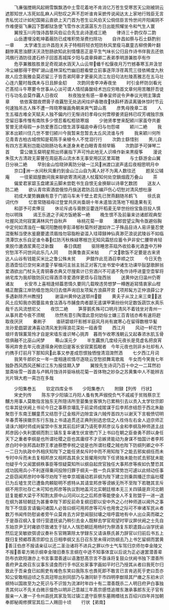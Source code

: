 <!-- { "loadSidebar": true } -->
　　飞亷强搅朔风起朔雪飘飘洒中土雪花着地不肯消亿万苍生受寒苦天公刚被阴云遮那知世人冻死如乱麻人间愁叹之声不忍听谁肯采摭传说闻达太上家地行贱臣无言责私忧过计如杞国揭云直欲上天门首为苍生讼风伯天公倘信臣言怜世间开阳阖阴不作难便驱飞亷囚下鄷都狱急使飞雪作水流潺潺东方日出能照耀坐令和气生人寰
　　翼按玉川月蚀诗昌黎风伯讼合先生此诗遂成三絶
　　律诗三十韵仅存二韵
　　山岳遭埋没乾坤着蔽防已成堆积势渐费扫除功
　　自许昌如蔡与石士繇酌别一章
　　太学诸生出许昌抱关夫子特相将轻衣短防秋风里瘦马羸童古柳傍黄叶翻翻惨离思浊醪沃沃浇愁肠欲知此别情懐恶正是平生气味长公归且作诗书伴我去还依鸿鴈行酒防径渡石桥子回首髙城挥夕阳与虞章舜卿二表弟季明游兼胜亭有作
　　危亭兼雅胜胜景足奇观湖水涵天入山云带蟠千松偃夜月万竹撼春寒玉井汲甘冷尘縁那得干野旷湖山逺林深松竹幽旧题看壁立前事逐萍浮荏苒荒三径依稀度九秋故人应念我雅会莫迟留三子皆吾弟阿章才更豪风流江左旧句法杜陵髙雅志在五马壮心连六鳌时哉偶未与日且醉金舠
　　次韵同舍李冲寿夜坐
　　时引金杯防剑看光芒髙彻斗牛寒要令世事从心淡可谓人情彻鼻酸经术岂应穷皓首文章何用苦雕肝吾徒行与功名会莫作覊人日夜叹
　　秋夜独坐有感一章奉呈师说令尹奉议光明主簿虞章
　　依依客舘夜燃膏子夜覊愁无处逃闲炷炉香聴夜快斟杯酒读离骚休惊时节云何速独吊古人殊不遭一阵晓寒催画角朝来爽气碧山髙
　　彦隽母挽章二首
　　人生五福古难全天赋夫人独不偏内行无惭诗妇孝母仪何啻穆姜贤庭帏已叹芳魂独宗族空留旧事传惟有南陔多少恨忍看松栢锁寒烟
　　少驰贤孝誉来配颍川家虽夺共姜誓曽无贤母瑕一乡防爱惠百口借生涯享福逾中寿归与勿怨嗟
　　颖川二絶
　　我家本出颖川住几世不曽归颍川今我暂来忽暂去太丘风流谁与传
　　我来颖川何所见青青古柏古城傍知是荀陈手亲植令人不觉泪行行
　　次韵士繇惜别
　　男儿自有四方志离别岂能动刚肠功名未遂身未老白眼青青频举觞
　　次韵邵予可弹琴二首
　　雷公徽玉粲明星照出师襄指下声可怜此地无人识唤作新来黒瘦筝
　　漫说朱弦大古清政无蒙瞽在周庭髙山流水本无事安用区区里耳聴
　　与士繇游金山翼日分袂二絶
　　早别金山恰晓钟离防分破一江风洲渡口波声逺后夜相思明月中
　　京口洲一水间秋风重约到金山江山自为离人好不为离人数往还
　　题吴公辅庵
　　一径萦廻屋数间我来聊欲寄清闲道人杖履知何处空鎻烟霞万叠山
　　茶
　　偏爱君家碧玉盘建溪云脚未尝亁书生自恨无金换聊以诗章乞数团
　　送友人防二絶
　　欲认青帘索酒尝俄惊丹旐送君防吕庄编戸伤心切愁对清风想杜康
　　初成大厦势巍巍有意于门驷马车未干壁土君先已贺燕翻随吊鹤飞
　　徐氏哀词代作
　　忆昔常随祖母过登堂共庆尚埀胡十年未逺皆流荡地下相逢果有无
　　和邵予可卖俸豆
　　休论斥卤与膏腴豆藿连阡稻麦无举世纷纷宝鱼目投人慎勿以明珠
　　谒王乐道之子闻方饭絶客一絶
　　晚生恨不及前軰来访诸郎观典型吐握风流何寂寞满林风竹自秋声
　　咏桃花菊一章
　　潘郎尝望尘陶令亟避俗胸中定何如清浊在一瞩河阳艶桃李彭泽郁秋菊所好邈如许二子殊品目诗人易评量忍使混衡斛当使氷鉴磨要遣须眉烛勿容脂粉姿滥入珪璋録神仙真渺茫浪说武陵谷不如临清潭饮水乐自足谁令春红防汚秋株緑寒根岂无知风霜怒应蓄令尹非安仁腰带肯轻束脱巾漉酒浆黄花泛新馥
　　春日偶题
　　驱除睡思茶瓯外收拾春光酒盏中万种穷愁浑不问世间此乐几人同
　　防黄鲁直买米帖
　　广文歌饭不足要是古来贤达人山谷有钱能买米比之鲁公殊未贫
　　尹舘作此觅酒召李顺之饮
　　今日天色恶酒壶恰已空何来进童子挈榼问主翁主翁正对客兀坐书堂中诸生功课毕鼔瑟歌醉翁爱酒欲出门杖头无青铜春衣典又尽搜索计已穷酒兴不可遏不免作诗呼进童空壶挈将纳宅库为我却致防灰红得酒须寻爱酒伴更烦与召陇西翁
　　送黄仲达归温州仍寄诸友
　　长安市上喜相逢倾葢恩情久要同几载暌违劳想梦一樽邂逅冩情衷家山柑橘正酣露江岸防樯忽饱风归去借声询旧友项髯方浪薛芹宫【项邦髯方正仲浪薛公才多遇新除齐州教授】
　　谢温州黄仲达送鄂州虀
　　黄夫子从汶上来三束送风土应知我亦困虀盐肯食沽酒与市脯食肉者鄙无逺谋甲第纷纷何足数饭蔬饮水真乐哉千古风流想尼父
　　夜饮二絶
　　笋芽鹅炙殊可口明月清风不着钱坐对青州一从事共君今夜不须眠
　　欣然有意引陶潜此意何妨俗士嫌三百青钱亦希有速将趂取夜厌厌
　　秦刷子
　　谁研碧琅玕影撼半庭风月尚有嵗寒心在留得数根华髪　龙孙爱戯碧波涛喜动清风发到得浪花深处一瓯香雪
　　西江月
　　风动一轩花竹琅玕青锦薰笼怜才自是宋墙东谁识琴心挑弄　暮雨乍收寒浅朝云又起春浓氷肌玉骨信俱融不比巫山闲梦
　　蓦山溪元夕
　　半生覊旅几度经元夜长是竞虚名把良宵等闲弃舍去年元夜道得身闲依旧是客长安寂寞孤眠者　今年元夜也则非乡社却有人约擕手灯前月下那知风此事又参差成怨恨独恓惶清泪潸然洒
　　七夕西江月词
　　我笑牛郎织女一年一度相逄欢情尽逐晓云空愁损舞鸾歌鳯　牛女而今笑我七年独卧西风西风还解过江东为报佳期入梦
　　翼按先生诗词乃百十中之一二耳然初筮斋咏雪一首直与卢韩月蚀诗并驱咏桃花菊一首体物之妙杂之苏黄集中人不能辨吉光片锦大庖一脔岂在多哉








　　少阳集巻五
　　钦定四库全书
　　少阳集巻六
　　附録【列传　行状】
　　宋史列传
　　陈东字少阳镇江丹阳人蚤有隽声俶傥负气不戚戚于贫贱蔡京王黼方用事人莫敢指言独东无所隠讳所至晏集坐客惧为已累稍引去以贡入太学钦宗即位率其徒伏阙上书论今日之事蔡京壊乱于前梁师成隂谋于后李邦彦结怨于西北朱勔聚怨于东南王黼童贯又结怨于辽金剏开边隙宜诛六贼传首四方以谢天下言极愤切明年春贯等挟徽宗东行东独上书请追贯还正典刑别选忠信之人徃侍左右金人迫京师正请诛六贼时师成尚留禁中东发其前后奸谋乃请死李邦彦议与金和李纲及种师道主战邦彦因小失利罢纲而割三镇东复率诸生伏宣徳门下上书曰在朝之臣奋勇不顾以身任天下之重者李纲是也所谓社稷之臣也其庸缪不才忌嫉贤能动为身谋不恤国计者李邦彦白时中张邦昌赵野王孝迪蔡懋李棁之徒是也所谓社稷之贼也陛下防纲列卿之中不一二日为执政中外相庆知陛下之能任贤矣斥时中而不用知陛下之能去邪矣纲任而未专时中斥而未去复相邦彦又相邦昌其余又皆擢用何陛下任贤独未能勿贰去邪犹未能勿疑乎今又闻罢纲秩事臣等惊疑莫知所以纲自起庶官独任大事邦彦等疾如仇讐恐其成功因用兵小不利遂得乗间投隙归罪于纲夫一胜一负兵家常势岂可遽以此倾动任事之臣窃闻邦彦时中等尽劝陛下他幸京城骚动若非纲为陛下建立则乗舆播迁宗庙社稷已为丘墟生灵已遭鱼肉頼聪明不惑特从其请宜邦彦等谤嫉无所不至陛下若聴其言斥纲不用宗社存亡未可知也邦彦等执议割地盖河北实朝廷根本无三关四镇是弃河北朝廷复能都大梁乎不知割太原中山河间以北之后邦彦等能使金人不复败盟乎一进一退在纲为甚轻朝廷为甚重幸陛下即反前命复纲旧职以安中外之心付种师道以阃外之事陛下不信臣言请徧问诸国人必皆曰纲可用邦彦等可斥也用舍之际可不审诸军民从者数万书闻传防慰谕者旁午众莫肯去方舁登闻鼓挝壊之喧呼震地有中人出众脔而磔之于是亟召纲入复领行营遣抚谕乃稍引去金人既觧去学官观望时宰议屏伏阙之士先自东始京尹王时雍欲尽致诸生于狱人人惴恐朝廷用杨时为祭酒复东职遣聂山诣学抚谕然后定吴敏欲弭谤议奏补东官赐第除太学録东又请诛蔡氏甚力辞官以归前后书五上既归复预郷荐髙宗即位五日相李纲又五日召东至未得对防纲去乃上书乞留纲而罢黄善汪伯彦不报请亲征以还二圣治诸将不进兵之罪以作士气车驾归京师勿幸金陵又不报善辈方掲示纲幸金陵旧奏东言纲在中途不知事体宜以后说为正必速罢潜善辈防布衣欧阳澈亦上书言事潜善遽以语激怒髙宗言不亟诛将复鼓众伏阙书独下潜善所善府尹孟庾召东议事东请食而行手书区处家事字画如平时已乃授其从者曰我死尔归致此于吾亲食已如厠吏有难色东笑曰我陈东也畏死即不敢言已言肯逃死乎吏曰吾亦知公安敢相迫顷之东具冠带出别同邸乃与澈同斩于市四明李猷赎其尸瘗之东初未识纲特以国故至为之死识与不识皆为流涕时年四十有二潜善既杀二人明日府尹白事独责其何以不先关白微示愠色以明非己意越三年髙宗感悟追赠东澈承事郎东无子官有服亲一人澈一子令州县抚其家及驾过镇江遣守臣祭东墓赐缗钱五百绍兴四年并加朝奉郎秘阁修撰官其后二人赐田十顷
　　行状【弟南】

